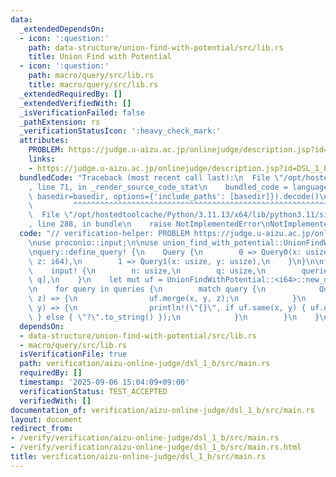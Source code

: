 ```yaml
---
data:
  _extendedDependsOn:
  - icon: ':question:'
    path: data-structure/union-find-with-potential/src/lib.rs
    title: Union Find with Potential
  - icon: ':question:'
    path: macro/query/src/lib.rs
    title: macro/query/src/lib.rs
  _extendedRequiredBy: []
  _extendedVerifiedWith: []
  _isVerificationFailed: false
  _pathExtension: rs
  _verificationStatusIcon: ':heavy_check_mark:'
  attributes:
    PROBLEM: https://judge.u-aizu.ac.jp/onlinejudge/description.jsp?id=DSL_1_B
    links:
    - https://judge.u-aizu.ac.jp/onlinejudge/description.jsp?id=DSL_1_B
  bundledCode: "Traceback (most recent call last):\n  File \"/opt/hostedtoolcache/Python/3.11.13/x64/lib/python3.11/site-packages/onlinejudge_verify/documentation/build.py\"\
    , line 71, in _render_source_code_stat\n    bundled_code = language.bundle(stat.path,\
    \ basedir=basedir, options={'include_paths': [basedir]}).decode()\n          \
    \         ^^^^^^^^^^^^^^^^^^^^^^^^^^^^^^^^^^^^^^^^^^^^^^^^^^^^^^^^^^^^^^^^^^^^^^^^^^^^^^^^^\n\
    \  File \"/opt/hostedtoolcache/Python/3.11.13/x64/lib/python3.11/site-packages/onlinejudge_verify/languages/rust.py\"\
    , line 288, in bundle\n    raise NotImplementedError\nNotImplementedError\n"
  code: "// verification-helper: PROBLEM https://judge.u-aizu.ac.jp/onlinejudge/description.jsp?id=DSL_1_B\n\
    \nuse proconio::input;\n\nuse union_find_with_potential::UnionFindWithPotential;\n\
    \nquery::define_query! {\n    Query {\n        0 => Query0(x: usize, y: usize,\
    \ z: i64),\n        1 => Query1(x: usize, y: usize),\n    }\n}\n\nfn main() {\n\
    \    input! {\n        n: usize,\n        q: usize,\n        queries: [Query;\
    \ q],\n    }\n    let mut uf = UnionFindWithPotential::<i64>::new_default(n);\n\
    \n    for query in queries {\n        match query {\n            Query0(x, y,\
    \ z) => {\n                uf.merge(x, y, z);\n            }\n            Query1(x,\
    \ y) => {\n                println!(\"{}\", if uf.same(x, y) { uf.diff(x, y).to_string()\
    \ } else { \"?\".to_string() });\n            }\n        }\n    }\n}\n"
  dependsOn:
  - data-structure/union-find-with-potential/src/lib.rs
  - macro/query/src/lib.rs
  isVerificationFile: true
  path: verification/aizu-online-judge/dsl_1_b/src/main.rs
  requiredBy: []
  timestamp: '2025-09-06 15:04:09+09:00'
  verificationStatus: TEST_ACCEPTED
  verifiedWith: []
documentation_of: verification/aizu-online-judge/dsl_1_b/src/main.rs
layout: document
redirect_from:
- /verify/verification/aizu-online-judge/dsl_1_b/src/main.rs
- /verify/verification/aizu-online-judge/dsl_1_b/src/main.rs.html
title: verification/aizu-online-judge/dsl_1_b/src/main.rs
---
```

